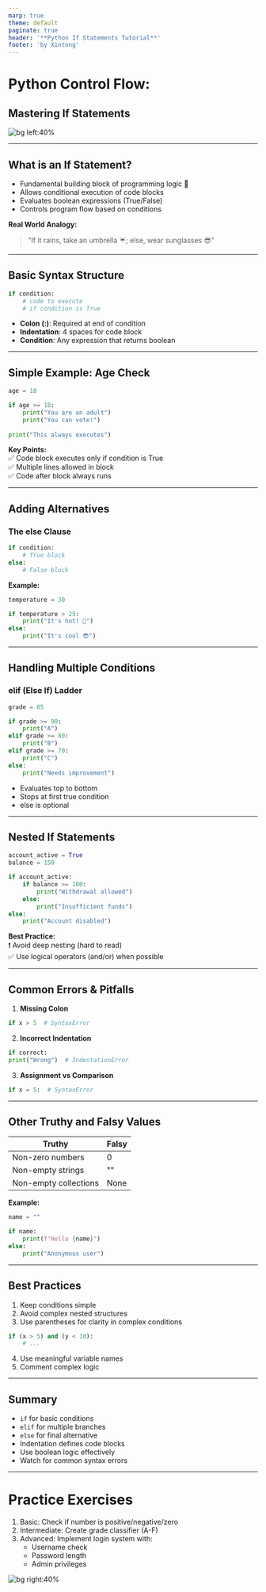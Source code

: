 ```yaml
---
marp: true
theme: default
paginate: true
header: '**Python If Statements Tutorial**'
footer: 'by Xintong'
---
```


# Python Control Flow:
## Mastering If Statements

![bg left:40%](https://images.unsplash.com/photo-1587620962725-abab7fe55159?ixlib=rb-1.2.1&auto=format&fit=crop&w=1351&q=80)

---

## What is an If Statement?

- Fundamental building block of programming logic 🔨
- Allows conditional execution of code blocks
- Evaluates boolean expressions (True/False)
- Controls program flow based on conditions

**Real World Analogy:**  
> "If it rains, take an umbrella ☔️; else, wear sunglasses 😎"

---

## Basic Syntax Structure

```python
if condition:
    # code to execute
    # if condition is True
```

- **Colon (:)**: Required at end of condition
- **Indentation**: 4 spaces for code block
- **Condition**: Any expression that returns boolean

---

## Simple Example: Age Check

```python
age = 18

if age >= 18:
    print("You are an adult")
    print("You can vote!")
    
print("This always executes")
```

**Key Points:**  
✅ Code block executes only if condition is True  
✅ Multiple lines allowed in block  
✅ Code after block always runs  

---

## Adding Alternatives

### The else Clause

```python
if condition:
    # True block
else:
    # False block
```

**Example:**
```python
temperature = 30

if temperature > 25:
    print("It's hot! 🥵")
else:
    print("It's cool 😎")
```

---

## Handling Multiple Conditions

### elif (Else If) Ladder

```python
grade = 85

if grade >= 90:
    print("A")
elif grade >= 80:
    print("B") 
elif grade >= 70:
    print("C")
else:
    print("Needs improvement")
```

- Evaluates top to bottom
- Stops at first true condition
- else is optional

---

## Nested If Statements

```python
account_active = True
balance = 150

if account_active:
    if balance >= 100:
        print("Withdrawal allowed")
    else:
        print("Insufficient funds")
else:
    print("Account disabled")
```

**Best Practice:**  
❗ Avoid deep nesting (hard to read)  
✅ Use logical operators (and/or) when possible

---

## Common Errors & Pitfalls

1. **Missing Colon**
```python
if x > 5  # SyntaxError
```

2. **Incorrect Indentation**
```python
if correct:
print("Wrong")  # IndentationError
```

3. **Assignment vs Comparison**
```python
if x = 5:  # SyntaxError
```

---

## Other Truthy and Falsy Values 

| Truthy         | Falsy          |
|----------------|----------------|
| Non-zero numbers | 0            |
| Non-empty strings | ""          |
| Non-empty collections | None   |

**Example:**
```python
name = ""

if name:
    print(f"Hello {name}")
else:
    print("Anonymous user")
```


---

## Best Practices

1. Keep conditions simple
2. Avoid complex nested structures
3. Use parentheses for clarity in complex conditions
```python
if (x > 5) and (y < 10):
    # ...
```
4. Use meaningful variable names
5. Comment complex logic

---

## Summary

- `if` for basic conditions
- `elif` for multiple branches
- `else` for final alternative
- Indentation defines code blocks
- Use boolean logic effectively
- Watch for common syntax errors

---

# Practice Exercises

1. Basic: Check if number is positive/negative/zero
2. Intermediate: Create grade classifier (A-F)
3. Advanced: Implement login system with:
   - Username check
   - Password length
   - Admin privileges

![bg right:40%](https://images.unsplash.com/photo-1498050108023-c5249f4df085?ixlib=rb-1.2.1&auto=format&fit=crop&w=1352&q=80)
